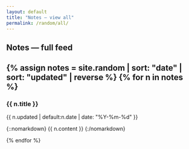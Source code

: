 ```yaml
---
layout: default
title: "Notes – view all"
permalink: /random/all/
---
```


## Notes — full feed  

{% assign notes = site.random | sort: "date" | sort: "updated" | reverse %}
{% for n in notes %}
---
### {{ n.title }}
<time>{{ n.updated | default:n.date | date: "%Y-%m-%d" }}</time>

{::nomarkdown}
{{ n.content }}
{:/nomarkdown}

{% endfor %}